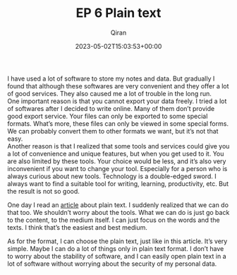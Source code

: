 ﻿---
title: EP 6 Plain text
author: Qiran
type: post
date: 2023-05-02T15:03:53+00:00
aliases: ["/ep-6-plain-text/"]
xyz_twap:
  - 1
tags:
  - Technology

---
I have used a lot of software to store my notes and data. But gradually I found that although these softwares are very convenient and they offer a lot of good services. They also caused me a lot of trouble in the long run.  
One important reason is that you cannot export your data freely. I tried a lot of softwares after I decided to write online. Many of them don&#8217;t provide good export service. Your files can only be exported to some special formats. What&#8217;s more, these files can only be viewed in some special forms. We can probably convert them to other formats we want, but it&#8217;s not that easy.  
Another reason is that I realized that some tools and services could give you a lot of convenience and unique features, but when you get used to it. You are also limited by these tools. Your choice would be less, and it&#8217;s also very inconvenient if you want to change your tool. Especially for a person who is always curious about new tools. Technology is a double-edged sword. I always want to find a suitable tool for writing, learning, productivity, etc. But the result is not so good.

One day I read an [article][1] about plain text. I suddenly realized that we can do that too. We shouldn&#8217;t worry about the tools. What we can do is just go back to the content, to the medium itself. I can just focus on the words and the texts. I think that&#8217;s the easiest and best medium.

As for the format, I can choose the plain text, just like in this article. It&#8217;s very simple. Maybe I can do a lot of things only in plain text format. I don&#8217;t have to worry about the stability of software, and I can easily open plain text in a lot of software without worrying about the security of my personal data.

 [1]: https://sive.rs/plaintext
